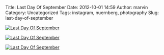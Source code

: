 Title: Last Day Of September
Date: 2012-10-01 14:59
Author: marvin
Category: Uncategorized
Tags: instagram, nuernberg, photography
Slug: last-day-of-september

[![Last Day Of September](http://farm9.staticflickr.com/8312/8043127643_31f2da6a8f_c.jpg)](http://www.flickr.com/photos/marvinxsteadfast/8043127643/ "Last Day Of September by marvinxsteadfast, on Flickr, via Patr")

[![Last Day Of September](http://farm9.staticflickr.com/8032/8043127323_66be1f76ee_c.jpg)](http://www.flickr.com/photos/marvinxsteadfast/8043127323/ "Last Day Of September by marvinxsteadfast, on Flickr, via Patr")

[![Last Day Of September](http://farm9.staticflickr.com/8036/8043128117_c6ccceac0f_c.jpg)](http://www.flickr.com/photos/marvinxsteadfast/8043128117/ "Last Day Of September by marvinxsteadfast, on Flickr, via Patr")

